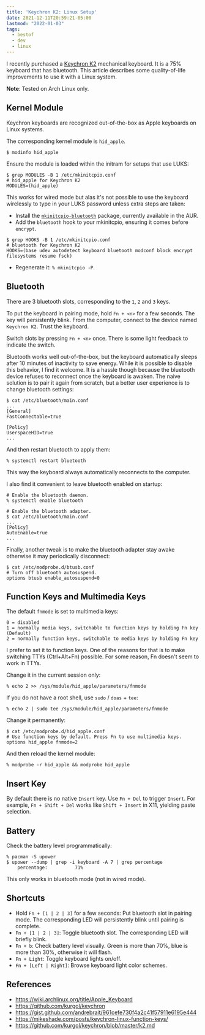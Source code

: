 ```yaml
---
title: 'Keychron K2: Linux Setup'
date: 2021-12-11T20:59:21-05:00
lastmod: "2022-01-03"
tags:
  - bestof
  - dev
  - linux
---
```


I recently purchased a [Keychron K2](https://www.keychron.com/products/keychron-k2-wireless-mechanical-keyboard) mechanical keyboard. It is a 75% keyboard that has bluetooth. This article describes some quality-of-life improvements to use it with a Linux system.


**Note**: Tested on Arch Linux only.

## Kernel Module

Keychron keyboards are recognized out-of-the-box as Apple keyboards on Linux systems.

The corresponding kernel module is `hid_apple`.

```shell
$ modinfo hid_apple
```

Ensure the module is loaded within the initram for setups that use LUKS:

```shell
$ grep MODULES -B 1 /etc/mkinitcpio.conf
# hid_apple for Keychron K2
MODULES=(hid_apple)
```

This works for wired mode but alas it's not possible to use the keyboard wirelessly to type in your LUKS password unless extra steps are taken:

- Install the [`mkinitcpio-bluetooth`](https://aur.archlinux.org/packages/mkinitcpio-bluetooth/) package, currently available in the AUR.
- Add the `bluetooth` hook to your mkinitcpio, ensuring it comes before `encrypt`.

```shell
$ grep HOOKS -B 1 /etc/mkinitcpio.conf
# bluetooth for Keychron K2
HOOKS=(base udev autodetect keyboard bluetooth modconf block encrypt filesystems resume fsck)
```

- Regenerate it: `% mkinitcpio -P`.

## Bluetooth

There are 3 bluetooth slots, corresponding to the `1`, `2` and `3` keys.

To put the keyboard in pairing mode, hold `Fn + <n>` for a few seconds. The key will persistently blink.
From the computer, connect to the device named `Keychron K2`. Trust the keyboard.

Switch slots by pressing `Fn + <n>` once. There is some light feedback to indicate the switch.

Bluetooth works well out-of-the-box, but the keyboard automatically sleeps after 10 minutes of inactivity to save energy.
While it is possible to disable this behavior, I find it welcome. It is a hassle though because the bluetooth device refuses to reconnect once the keyboard is awaken. The naive solution is to pair it again from scratch, but a better user experience is to change bluetooth settings:

```shell
$ cat /etc/bluetooth/main.conf
...
[General]
FastConnectable=true

[Policy]
UserspaceHID=true
...
```

And then restart bluetooth to apply them:

```shell
% systemctl restart bluetooth
```

This way the keyboard always automatically reconnects to the computer.

I also find it convenient to leave bluetooth enabled on startup:

```shell
# Enable the bluetooth daemon.
% systemctl enable bluetooth

# Enable the bluetooth adapter.
$ cat /etc/bluetooth/main.conf
...
[Policy]
AutoEnable=true
...
```

Finally, another tweak is to make the bluetooth adapter stay awake otherwise it may periodically disconnect:

```shell
$ cat /etc/modprobe.d/btusb.conf
# Turn off bluetooth autosuspend.
options btusb enable_autosuspend=0
```

## Function Keys and Multimedia Keys

The default `fnmode` is set to multimedia keys:

```
0 = disabled
1 = normally media keys, switchable to function keys by holding Fn key (Default)
2 = normally function keys, switchable to media keys by holding Fn key
```

I prefer to set it to function keys. One of the reasons for that is to make
switching TTYs (Ctrl+Alt+Fn) possible. For some reason, Fn doesn't seem to work
in TTYs.

Change it in the current session only:

```shell
% echo 2 >> /sys/module/hid_apple/parameters/fnmode
```

If you do not have a root shell, use `sudo` / `doas` + `tee`:

```shell
% echo 2 | sudo tee /sys/module/hid_apple/parameters/fnmode
```

Change it permanently:

```shell
$ cat /etc/modprobe.d/hid_apple.conf
# Use function keys by default. Press Fn to use multimedia keys.
options hid_apple fnmode=2
```

And then reload the kernel module:

```shell
% modprobe -r hid_apple && modprobe hid_apple
```

## Insert Key

By default there is no native `Insert` key. Use `Fn + Del` to trigger `Insert`. For example, `Fn + Shift + Del` works like `Shift + Insert` in X11, yielding paste selection.

## Battery

Check the battery level programmatically:

```shell
% pacman -S upower
$ upower --dump | grep -i keyboard -A 7 | grep percentage
    percentage:          71%
```

This only works in bluetooth mode (not in wired mode).

## Shortcuts

- Hold `Fn + [1 | 2 | 3]` for a few seconds: Put bluetooth slot in pairing mode. The corresponding LED will persistently blink until pairing is complete.
- `Fn + [1 | 2 | 3]`: Toggle bluetooth slot. The corresponding LED will briefly blink.
- `Fn + b`: Check battery level visually. Green is more than 70%, blue is more than 30%, otherwise it will flash.
- `Fn + Light`: Toggle keyboard lights on/off.
- `Fn + [Left | Right]`: Browse keyboard light color schemes.

## References

- https://wiki.archlinux.org/title/Apple_Keyboard
- https://github.com/kurgol/keychron
- https://gist.github.com/andrebrait/961cefe730f4a2c41f57911e6195e444
- https://mikeshade.com/posts/keychron-linux-function-keys/
- https://github.com/kurgol/keychron/blob/master/k2.md
